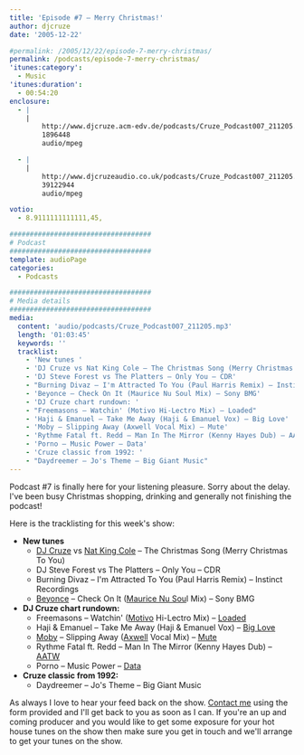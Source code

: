 ```yaml
---
title: 'Episode #7 – Merry Christmas!'
author: djcruze
date: '2005-12-22'

#permalink: /2005/12/22/episode-7-merry-christmas/
permalink: /podcasts/episode-7-merry-christmas/
'itunes:category':
  - Music
'itunes:duration':
  - 00:54:20
enclosure:
  - |
    |
        http://www.djcruze.acm-edv.de/podcasts/Cruze_Podcast007_211205.mp3
        1896448
        audio/mpeg

  - |
    |
        http://www.djcruzeaudio.co.uk/podcasts/Cruze_Podcast007_211205.mp3
        39122944
        audio/mpeg

votio:
  - 8.9111111111111,45,

###################################
# Podcast
###################################
template: audioPage
categories:
  - Podcasts

###################################
# Media details
###################################
media:
  content: 'audio/podcasts/Cruze_Podcast007_211205.mp3'
  length: '01:03:45'
  keywords: ''
  tracklist:
    - 'New tunes '
    - 'DJ Cruze vs Nat King Cole – The Christmas Song (Merry Christmas To You)'
    - 'DJ Steve Forest vs The Platters – Only You – CDR'
    - "Burning Divaz – I'm Attracted To You (Paul Harris Remix) – Instinct Recordings"
    - 'Beyonce – Check On It (Maurice Nu Soul Mix) – Sony BMG'
    - 'DJ Cruze chart rundown: '
    - "Freemasons – Watchin' (Motivo Hi-Lectro Mix) – Loaded"
    - 'Haji & Emanuel – Take Me Away (Haji & Emanuel Vox) – Big Love'
    - 'Moby – Slipping Away (Axwell Vocal Mix) – Mute'
    - 'Rythme Fatal ft. Redd – Man In The Mirror (Kenny Hayes Dub) – AATW'
    - 'Porno – Music Power – Data'
    - 'Cruze classic from 1992: '
    - "Daydreemer – Jo's Theme – Big Giant Music"
---
```


Podcast #7 is finally here for your listening pleasure. Sorry about the delay. I've been busy Christmas shopping, drinking and generally not finishing the podcast!

Here is the tracklisting for this week's show:

- **New tunes**
  - [DJ Cruze][3] vs [Nat King Cole][4] – The Christmas Song (Merry Christmas To You)
  - DJ Steve Forest vs The Platters – Only You – CDR
  - Burning Divaz – I'm Attracted To You (Paul Harris Remix) – Instinct Recordings
  - [Beyonce][5] – Check On It ([Maurice Nu Sou][6]l Mix) – Sony BMG
- **DJ Cruze chart rundown:**
  - Freemasons – Watchin' ([Motivo][7] Hi-Lectro Mix) – [Loaded][8]
  - Haji & Emanuel – Take Me Away (Haji & Emanuel Vox) – [Big Love][9]
  - [Moby][10] – Slipping Away ([Axwell][11] Vocal Mix) – [Mute][12]
  - Rythme Fatal ft. Redd – Man In The Mirror (Kenny Hayes Dub) – [AATW][13]
  - Porno – Music Power – [Data][14]
- **Cruze classic from 1992:**
  - Daydreemer – Jo's Theme – Big Giant Music

As always I love to hear your feed back on the show. [Contact me][15] using the form provided and I'll get back to you as soon as I can. If you're an up and coming producer and you would like to get some exposure for your hot house tunes on the show then make sure you get in touch and we'll arrange to get your tunes on the show.

[1]: http://www.djcruzeaudio.co.uk/podcasts/Cruze_Podcast007_211205.mp3
[2]: http://www.djcruze.co.uk/cms/podcasts/feed/rss2
[3]: http://www.djcruze.co.uk/
[4]: http://www.nat-king-cole.org/
[5]: http://www.beyonceonline.com/
[6]: http://www.mauricejoshua.com/
[7]: http://www.motivo.it/
[8]: http://www.loadedrecords.com/
[9]: http://www.biglovemusic.co.uk/
[10]: http://www.moby.com/
[11]: http://www.axwell.co.uk/
[12]: http://www.mute.com/
[13]: http://www.aatw.com/
[14]: http://www.ministryofsound.com/music/singles/
[15]: http://www.djcruze.co.uk/cms/contact/

